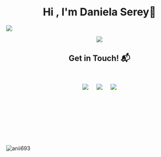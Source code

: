 <h1 align="center">Hi , I'm Daniela Serey👋 </h1>
<img src= "https://pa1.narvii.com/6580/8098c6e9207376889eeb0532d9f5a0723c4d73f5_hq.gif"/>
<p align="center">
  <a href="https://github.com/DenverCoder1/readme-typing-svg"><img src="https://readme-typing-svg.herokuapp.com?font=Time+New+Roman&color=cyan&size=25&center=true&vCenter=true&width=600&height=100&lines=Welcome+to+my+Github+profile;Full+Stack+Developer;Love+to+learn+new+stuffs..<3"></a>
</p>

<h2 align="center">Get in Touch! 📬</h2>
<br>
<p align="center">
<a target="_blank" href="https://www.linkedin.com/in/dserey/"><img src="https://img.shields.io/badge/-LinkedIn-0077B5?style=for-the-badge&logo=Linkedin&logoColor=white"></img></a>
&emsp;
<a target="_blank" href="mailto:dsereycamus@gmail.com"
><img src="https://img.shields.io/badge/-Gmail-D14836?style=for-the-badge&logo=Gmail&logoColor=white"></img></a>
&emsp;
<a target="_blank" href=""
><img src="https://img.shields.io/badge/-GitHub-181717?style=for-the-badge&logo=Github&logoColor=white"></img></a>
</p>

<br><br><br><br><br><br><br>
<p>&nbsp;<img align="left" src="https://github-readme-stats.vercel.app/api?username=dsereycamus&show_icons=true&theme=light&locale=en" alt="anii693" /></p>
<br><br><br><br><br><br><br><br><br><br>
<!--   
**Github Stats:**
<p>
 <img src="https://github-readme-stats.vercel.app/api/top-langs/?username=dsereycamus&count_private=true&theme=ligth">
</p>-->
   

